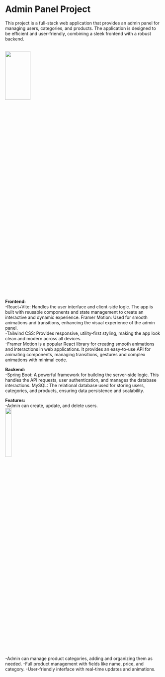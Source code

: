 <h1>Admin Panel Project</h1>

<p>This project is a full-stack web application that provides an admin panel for managing users, categories, and products. The application is designed to be efficient and user-friendly, combining a sleek frontend with a robust backend.</p>
<br/>
<img src='https://github.com/user-attachments/assets/30757ea8-d469-4cf5-9ba3-d16c247675e2' width='40%' height='20%' />


<b>Frontend:</b><br/>
-React+Vite: Handles the user interface and client-side logic. The app is built with reusable components and state management to create an interactive and dynamic experience.
Framer Motion: Used for smooth animations and transitions, enhancing the visual experience of the admin panel.<br/>
-Tailwind CSS: Provides responsive, utility-first styling, making the app look clean and modern across all devices.<br/>
-Framer Motion is a popular React library for creating smooth animations and interactions in web applications. It provides an easy-to-use API for animating components, managing transitions, gestures 
and complex animations with minimal code.


<b>Backend:</b><br/>
-Spring Boot: A powerful framework for building the server-side logic. This handles the API requests, user authentication, and manages the database interactions.
MySQL: The relational database used for storing users, categories, and products, ensuring data persistence and scalability.

<b>Features:</b><br/>
-Admin can create, update, and delete users.<br/>
<img src='https://github.com/user-attachments/assets/16481a97-6ec9-4d4e-954c-7f51b83e04be' width='20%' height='20%' />

-Admin can manage product categories, adding and organizing them as needed.
-Full product management with fields like name, price, and category.
-User-friendly interface with real-time updates and animations.
